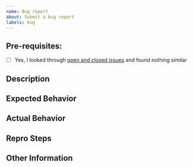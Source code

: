 ```yaml
---
name: Bug report
about: Submit a bug report
labels: bug
---
```


## Pre-requisites:
- [ ] Yes, I looked through [open and closed issues](../../../issues?utf8=✓&q=is%3Aissue) and found nothing similar

## Description

## Expected Behavior

## Actual Behavior

## Repro Steps

## Other Information
<!-- Include application version(s), logs, etc. if you think it will help with debugging -->
